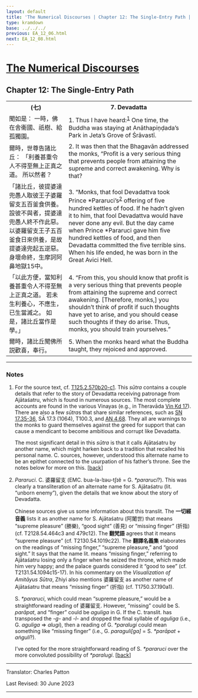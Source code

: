 ```yaml
---
layout: default
title: 'The Numerical Discourses | Chapter 12: The Single-Entry Path | 7. Devadatta'
type: kramdown
base: ../../../
previous: EA_12_06.html
next: EA_12_08.html
---
```


<h1><a href='../index.html'>The Numerical Discourses</a></h1>
<h2>Chapter 12: The Single-Entry Path</h2>

<table class="trans">
  <th class='ch'>(七)</th>
  <th class='en'>7. Devadatta</th>
  <tr>
    <td class='ch' title='T125.2.570b20'>聞如是： 一時，佛在舍衞國、祇樹、給孤獨園。</td>
    <td id='p1'>1. Thus I have heard:<sup id="ref1"><a href="#n1">1</a></sup> One time, the Buddha was staying at Anāthapiṇḍada’s Park in Jeta’s Grove of Śrāvastī.</td>
  </tr>
  <tr>
    <td class='ch' title='T125.2.570b21'>爾時，世尊告諸比丘： 「利養甚重令人不得至無上正真之道。 所以然者？</td>
    <td id='p2'>2. It was then that the Bhagavān addressed the monks, “Profit is a very serious thing that prevents people from attaining the supreme and correct awakening. Why is that?</td>
  </tr>
  <tr>
    <td class='ch' title='T125.2.570b22'>「諸比丘，彼提婆達兜愚人取彼王子婆羅留支五百釜食供養。 設彼不與者，提婆達兜愚人終不作此惡。 以婆羅留支王子五百釜食日來供養，是故提婆達兜起五逆惡。 身壞命終，生摩訶阿鼻地獄15中。</td>
    <td id='p3'>3. “Monks, that fool Devadattva took Prince *Pararuci’s<sup id="ref2"><a href="#n2">2</a></sup> offering of five hundred kettles of food. If he hadn’t given it to him, that fool Devadattva would have never done any evil. But the day came when Prince *Pararuci gave him five hundred kettles of food, and then Devadatta committed the five terrible sins. When his life ended, he was born in the Great Avici Hell.</td>
  </tr>
  <tr>
    <td class='ch' title='T125.2.570b27'>「以此方便，當知利養甚重令人不得至無上正真之道。 若未生利養心，不應生，已生當滅之。 如是，諸比丘當作是學。」</td>
    <td id='p4'>4. “From this, you should know that profit is a very serious thing that prevents people from attaining the supreme and correct awakening. [Therefore, monks,] you shouldn’t think of profit if such thoughts have yet to arise, and you should cease such thoughts if they do arise. Thus, monks, you should train yourselves.”</td>
  </tr>
  <tr>
    <td class='ch' title='T125.2.570c1'>爾時，諸比丘聞佛所説歡喜，奉行。</td>
    <td id='p5'>5. When the monks heard what the Buddha taught, they rejoiced and approved.</td>
  </tr>
</table>

<hr/>

<h3 id="notes">Notes</h3>

<ol class="notes-list">
<li id="n1"><p>For the source text, cf. <a href="https://cbetaonline.dila.edu.tw/zh/T02n0125_p0570b20" target="_blank">T125.2.570b20-c1</a>. This <em>sūtra</em> contains a couple details that refer to the story of Devadatta receiving patronage from Ajātaśatru, which is found in numerous sources. The most complete accounts are found in the various Vinayas (e.g., in Theravāda <a href="https://suttacentral.net/pli-tv-kd17/en/brahmali" target="_blank">Vin Kd 17</a>). There are also a few <em>sūtra</em>s that share similar references, such as <a href="https://suttacentral.net/sn17.35" target="_blank">SN 17.35-36</a>, SĀ 17.3 (1064), T100.3, and <a href="https://suttacentral.net/an4.68" target="_blank">AN 4.68</a>. They all are warnings to the monks to guard themselves against the greed for support that can cause a mendicant to become ambitious and corrupt like Devadatta.</p>
<p>The most significant detail in this <em>sūtra</em> is that it calls Ajātaśatru by another name, which might harken back to a tradition that recalled his personal name. C. sources, however, understood this alternate name to be an epithet connected to the usurpation of his father’s throne. See the notes below for more on this. [<a href="#ref1">back</a>]</p></li>
<li id="n2"><p><em>Pararuci</em>. C. 婆羅留支 (EMC. bua-la-lɪəu-tʃɪĕ = G. <em>*pararuci</em>?). This was clearly a transliteration of an alternate name for S. Ajātaśatru (lit. “unborn enemy”), given the details that we know about the story of Devadatta.</p>
<p>Chinese sources give us some information about this translit. The <strong>一切經音義</strong> lists it as another name for S. Ajātaśatru (阿闍世) that means “supreme pleasure” (勝樂), “good sight” (善見) or “missing finger” (折指) (cf. T2128.54.464c3 and 479c12). The <strong>翻梵語</strong> agrees that it means “supreme pleasure” (cf. T2130.54.1019c22). The <strong>翻譯名義集</strong> elaborates on the readings of “missing finger,” “supreme pleasure,” and “good sight.” It says that the name lit. means “missing finger,” referring to Ajātaśatru losing only a finger when he seized the throne, which made him very happy; and the palace guards considered it “good to see” (cf. T2131.54.1094c15-17). In his commentary on the <em>Visualization of Amitāyus Sūtra</em>, Zhiyi also mentions 婆羅留支 as another name of Ajātaśatru that means “missing finger” (折指) (cf. T1750.37.190a1).</p>
<p>S. <em>*pararuci</em>, which could mean “supreme pleasure,” would be a straightforward reading of 婆羅留支. However, “missing” could be S. <em>parāpat</em>, and “finger” could be <em>aguliga</em> in G. If the C. translit. has transposed the <em>-g-</em> and <em>-l-</em> and dropped the final syllable of <em>aguliga</em> (i.e., G. <em>aguliga</em> => <em>alugi</em>), then a reading of G. <em>*paralugi</em> could mean something like “missing finger” (i.e., G. <em>paraguli[ga]</em> = S. <em>*parāpat</em> + <em>aṅguli</em>?).</p>
<p>I’ve opted for the more straightforward reading of S. <em>*pararuci</em> over the more convoluted possibility of <em>*paralugi</em>. [<a href="#ref2">back</a>]</p></li>
</ol>
<hr/>

<p class="translator">Translator: Charles Patton</p>
<p class='revised'>Last Revised: 30 June 2023</p>

<hr/>